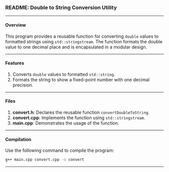 ### **README: Double to String Conversion Utility**

---

#### **Overview**
This program provides a reusable function for converting `double` values to formatted strings using `std::stringstream`. The function formats the double value to one decimal place and is encapsulated in a modular design.

---

#### **Features**
1. Converts `double` values to formatted `std::string`.
2. Formats the string to show a fixed-point number with one decimal precision.

---

#### **Files**
1. **convert.h**: Declares the reusable function `convertDoubleToString`.
2. **convert.cpp**: Implements the function using `std::stringstream`.
3. **main.cpp**: Demonstrates the usage of the function.

---

#### **Compilation**
Use the following command to compile the program:

```bash
g++ main.cpp convert.cpp -o convert
```

---

